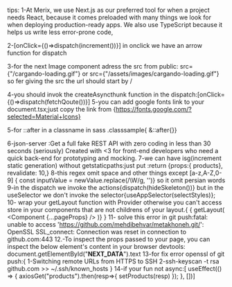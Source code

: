 tips:
1-At Merix, we use Next.js as our preferred tool for when a project needs React, because it comes preloaded with many things we look for when deploying production-ready apps. We also use TypeScript because it helps us write less error-prone code,

2-[onClick={()=>dispatch(increment())}] in onclick we have an arrow function for dispatch

3-for the next Image component adress the src from public:  src={"/cargando-loading.gif"} or  src={"/assets/images/cargando-loading.gif"} so fer giving the src the url should start by /

4-you should invok the createAsyncthunk function in the dispatch:[onClick={()=>dispatch(fetchQoute())}]
5-you can add google fonts link to your document.tsx;just copy the link from {https://fonts.google.com/?selected=Material+Icons}

5-for ::after in a classname in sass .classsample{ &::after{}}

6-json-server :Get a full fake REST API with zero coding in less than 30 seconds (seriously)
Created with <3 for front-end developers who need a quick back-end for prototyping and mocking.
7-we can have isg(increment static generation) without getstaticpaths:just put  :return {props:{ products}, revalidate: 10,}
8-this regex omit  space and other things except [a-z,A-Z,0-9] {  const inputValue = newValue.replace(/\W/g, '')} so it omit persian words
9-in the dispatch we invoke the actions{dispatch(hideSkeleton())} but in the useSelector we don't invoke the selector{useAppSelector(selectStyles)};
10- wrap your getLayout function with Provider otherwise you can't access store in your components that are not childrens of your layout.{ <Provider store={store}> 
{ getLayout(
    <Component {...pageProps} />
  )}
  </Provider>}
11- solve this error in git push:fatal: unable to access 'https://github.com/mehdibehvar/metakhoneh.git/': OpenSSL SSL_connect: Connection was reset in connection to github.com:443 
12.-To inspect the props passed to your page, you can inspect the below element's content in your browser devtools:
document.getElementById("__NEXT_DATA__").text
13-for fix error openssl of git push:{
  1-Switching remote URLs from HTTPS to SSH
  2-ssh-keyscan -t rsa github.com >> ~/.ssh/known_hosts
}
14-if your fun not async:[
   useEffect(() => {
      axiosGet("products").then(resp=>{
        setProducts(resp)
      });
    }, [])]
